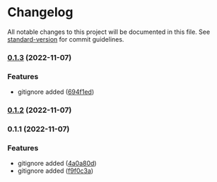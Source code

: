 # Changelog

All notable changes to this project will be documented in this file. See [standard-version](https://github.com/conventional-changelog/standard-version) for commit guidelines.

### [0.1.3](https://github.com/Yan-Doshchinskiy/testoviy/compare/v0.1.2...v0.1.3) (2022-11-07)


### Features

* gitignore added ([694f1ed](https://github.com/Yan-Doshchinskiy/testoviy/commit/694f1ed26f95eb959909550f7c2898a5b66cf6eb))

### [0.1.2](https://github.com/Yan-Doshchinskiy/testoviy/compare/v0.1.1...v0.1.2) (2022-11-07)

### 0.1.1 (2022-11-07)


### Features

* gitignore added ([4a0a80d](https://github.com/Yan-Doshchinskiy/testoviy/commit/4a0a80d217e85b53373d6c5d9c90059f38c2de45))
* gitignore added ([f9f0c3a](https://github.com/Yan-Doshchinskiy/testoviy/commit/f9f0c3a9bac6590b719846249112c91af4507e20))
